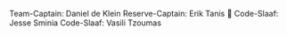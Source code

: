 Team-Captain: Daniel de Klein
Reserve-Captain: Erik Tanis 👑
Code-Slaaf: Jesse Sminia
Code-Slaaf: Vasili Tzoumas

